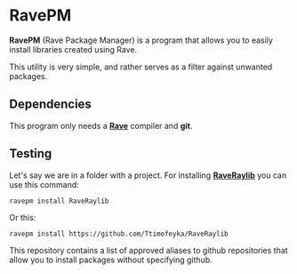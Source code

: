 # RavePM

**RavePM** (Rave Package Manager) is a program that allows you to easily install libraries created using Rave.

This utility is very simple, and rather serves as a filter against unwanted packages.

## Dependencies
This program only needs a [**Rave**](https://github.com/Ttimofeyka/Rave) compiler and **git**.

## Testing
Let's say we are in a folder with a project. For installing [**RaveRaylib**](https://github.com/Ttimofeyka/RaveRaylib) you can use this command:

```
ravepm install RaveRaylib
```

Or this:

```
ravepm install https://github.com/Ttimofeyka/RaveRaylib
```

This repository contains a list of approved aliases to github repositories that allow you to install packages without specifying github.